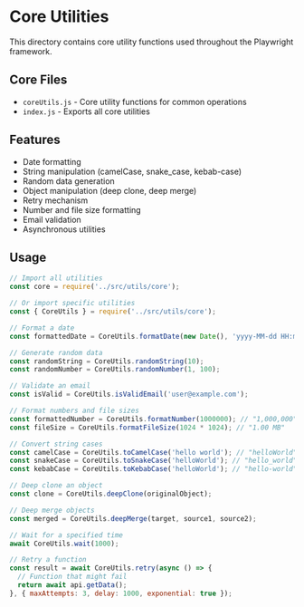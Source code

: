 <!-- Source: /Users/mzahirudeen/playwright-framework/src/utils/core/README.md -->

# Core Utilities

This directory contains core utility functions used throughout the Playwright framework.

## Core Files

- `coreUtils.js` - Core utility functions for common operations
- `index.js` - Exports all core utilities

## Features

- Date formatting
- String manipulation (camelCase, snake_case, kebab-case)
- Random data generation
- Object manipulation (deep clone, deep merge)
- Retry mechanism
- Number and file size formatting
- Email validation
- Asynchronous utilities

## Usage

```javascript
// Import all utilities
const core = require('../src/utils/core');

// Or import specific utilities
const { CoreUtils } = require('../src/utils/core');

// Format a date
const formattedDate = CoreUtils.formatDate(new Date(), 'yyyy-MM-dd HH:mm:ss');

// Generate random data
const randomString = CoreUtils.randomString(10);
const randomNumber = CoreUtils.randomNumber(1, 100);

// Validate an email
const isValid = CoreUtils.isValidEmail('user@example.com');

// Format numbers and file sizes
const formattedNumber = CoreUtils.formatNumber(1000000); // "1,000,000"
const fileSize = CoreUtils.formatFileSize(1024 * 1024); // "1.00 MB"

// Convert string cases
const camelCase = CoreUtils.toCamelCase('hello world'); // "helloWorld"
const snakeCase = CoreUtils.toSnakeCase('helloWorld'); // "hello_world"
const kebabCase = CoreUtils.toKebabCase('helloWorld'); // "hello-world"

// Deep clone an object
const clone = CoreUtils.deepClone(originalObject);

// Deep merge objects
const merged = CoreUtils.deepMerge(target, source1, source2);

// Wait for a specified time
await CoreUtils.wait(1000);

// Retry a function
const result = await CoreUtils.retry(async () => {
  // Function that might fail
  return await api.getData();
}, { maxAttempts: 3, delay: 1000, exponential: true });
```